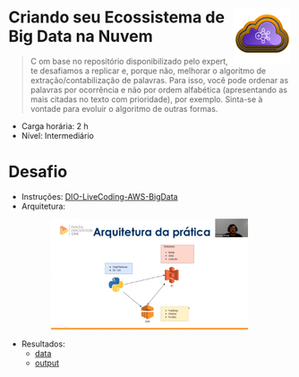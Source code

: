 <div width=100%>
    <img src="dio_bagde_desafio3.png" width="20%" align="right">
<h1>Criando seu Ecossistema de Big Data na Nuvem </h1>
</div>

>C om base no repositório disponibilizado pelo expert, te desafiamos a replicar e, porque não, melhorar o algoritmo de extração/contabilização de palavras. Para isso, você pode ordenar as palavras por ocorrência e não por ordem alfabética (apresentando as mais citadas no texto com prioridade), por exemplo. Sinta-se à vontade para evoluir o algoritmo de outras formas.
* Carga horária: 2 h
* Nível: Intermediário

# Desafio

* Instruções: <a href="https://github.com/cassianobrexbit/DIO-LiveCoding-AWS-BigData">DIO-LiveCoding-AWS-BigData</a>
* Arquitetura:
<div align="center">
<img src="arquitetura.png" width="70%"></div>

* Resultados:
    * <a href="https://github.com/jclizar/bootcamp_Cognizant_CloudDataEngineer/tree/main/atividades/25_Criando_seu_Ecossistema_de_Big_Data_na_Nuvem/data/">data</a>
    * <a href="https://github.com/jclizar/bootcamp_Cognizant_CloudDataEngineer/tree/main/atividades/25_Criando_seu_Ecossistema_de_Big_Data_na_Nuvem/output/logs1/">output</a>
